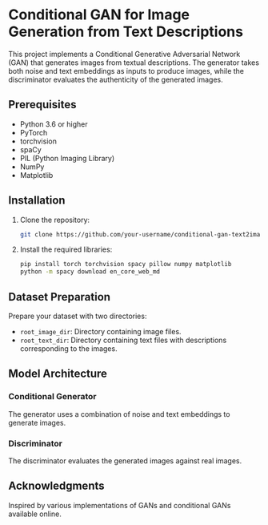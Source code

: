 # Conditional GAN for Image Generation from Text Descriptions

This project implements a Conditional Generative Adversarial Network (GAN) that generates images from textual descriptions. The generator takes both noise and text embeddings as inputs to produce images, while the discriminator evaluates the authenticity of the generated images.

## Prerequisites

- Python 3.6 or higher
- PyTorch
- torchvision
- spaCy
- PIL (Python Imaging Library)
- NumPy
- Matplotlib

## Installation

1. Clone the repository:
    ```bash
    git clone https://github.com/your-username/conditional-gan-text2image.git
    ```

2. Install the required libraries:
    ```bash
    pip install torch torchvision spacy pillow numpy matplotlib
    python -m spacy download en_core_web_md
    ```

## Dataset Preparation

Prepare your dataset with two directories:
- `root_image_dir`: Directory containing image files.
- `root_text_dir`: Directory containing text files with descriptions corresponding to the images.

## Model Architecture

### Conditional Generator
The generator uses a combination of noise and text embeddings to generate images.

### Discriminator
The discriminator evaluates the generated images against real images.

## Acknowledgments

Inspired by various implementations of GANs and conditional GANs available online.
